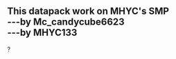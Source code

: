 This datapack work on MHYC's SMP  
---by Mc_candycube6623  
---by MHYC133  
---------------------------------------------------------
?